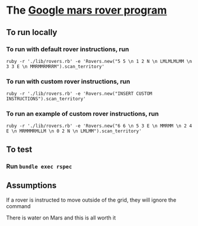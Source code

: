 # The [Google mars rover program](https://code.google.com/archive/p/marsrovertechchallenge/)

## To run locally

### To run with default rover instructions, run

`ruby -r './lib/rovers.rb' -e 'Rovers.new("5 5 \n 1 2 N \n LMLMLMLMM \n 3 3 E \n MMRMMRMRRM").scan_territory' `

### To run with custom rover instructions, run

`ruby -r './lib/rovers.rb' -e 'Rovers.new("INSERT CUSTOM INSTRUCTIONS").scan_territory' `

### To run an example of custom rover instructions, run

`ruby -r './lib/rovers.rb' -e 'Rovers.new("6 6 \n 5 3 E \n MMRMM \n 2 4 E \n MRMMMRMLLM \n 0 2 N \n LMLMM").scan_territory' `

## To test

### Run `bundle exec rspec`

## Assumptions

If a rover is instructed to move outside of the grid, they will ignore the command

There is water on Mars and this is all worth it
